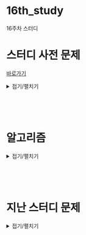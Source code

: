 # 16th_study
16주차 스터디

# 스터디 사전 문제 
[바로가기](https://www.acmicpc.net/problem/1780)

<details>
<summary>접기/펼치기</summary>
<div markdown="1">

## [종이의 개수](https://www.acmicpc.net/problem/1780)

### [민웅](./종이의%20개수/민웅.py)
```py
# 1780_종이의개수_number-of-papers
import sys
input = sys.stdin.readline

def papercheck(n, i_idx, j_idx):
    global answer
    tmp = paper[i_idx][j_idx]

    check = True
    for i in range(i_idx, i_idx+n):
        for j in range(j_idx, j_idx+n):
            if paper[i][j] == tmp:
                continue
            else:
                papercheck(n // 3, i_idx, j_idx)
                papercheck(n // 3, i_idx, j_idx + n // 3)
                papercheck(n // 3, i_idx, j_idx + 2*(n // 3))
                papercheck(n // 3, i_idx + n // 3, j_idx)
                papercheck(n // 3, i_idx + n // 3, j_idx + n // 3)
                papercheck(n // 3, i_idx + n // 3, j_idx + 2 * (n // 3))
                papercheck(n // 3, i_idx + 2*(n // 3), j_idx)
                papercheck(n // 3, i_idx + 2*(n // 3), j_idx + n // 3)
                papercheck(n // 3, i_idx + 2*(n // 3), j_idx + 2 * (n // 3))
                check = False
                break
        if check:
            continue
        else:
            break
    else:
        if tmp == -1:
            answer[0] += 1
        elif tmp == 0:
            answer[1] += 1
        else:
            answer[2] += 1

N = int(input().strip())
paper = [list(map(int, input().split())) for _ in range(N)]

answer = [0, 0, 0]

papercheck(N, 0, 0)
print(answer[0])
print(answer[1])
print(answer[2])

```

### [상미](./종이의%20개수/상미.py)
```py
```

### [병국](./종이의%20개수/병국.py)
```py
```

### [성구](./종이의%20개수/성구.py)
```py
# 1780 종이의 개수
import sys
from collections import defaultdict
sys.setrecursionlimit(10**6)
input = sys.stdin.readline

# 1/3칸 돌리기
def devide(start_x:int, end_x:int, start_y:int, end_y:int) -> None:
    global answer
    # 1칸만 남았을 때
    if end_y - start_y <= 1:
        answer[field[start_y][start_x]] += 1
        return
    # 칸 내에 모두 같은 수 일때
    if conquer(start_x, end_x, start_y, end_y):
        answer[field[start_y][start_x]] += 1
        return
    # 중간지점 찾기
    x1_3, x2_3 = start_x+(end_x-start_x)//3, start_x+(end_x-start_x)//3*2
    y1_3, y2_3 = start_y+(end_y-start_y)//3, start_y+(end_y-start_y)//3*2
    
    # 재귀
    for sy, ey in [(start_y,y1_3),(y1_3,y2_3), (y2_3,end_y)]:
        for sx, ex in [(start_x,x1_3),(x1_3,x2_3), (x2_3,end_x)]:
            devide(sx, ex, sy, ey)

    return

# 모두 같은 수 인지 탐색
def conquer(start_x:int, end_x:int, start_y:int, end_y:int) -> int:
    tmp = field[start_y][start_x]
    for y in range(start_y, end_y):
        for x in range(start_x, end_x):
            if field[y][x] != tmp:
                return 0
            tmp = field[y][x]
    return 1


if __name__ == "__main__":
    N = int(input().strip())
    field = [list(map(int, input().split())) for _ in range(N)]
    answer = defaultdict(int)
    devide(0,N,0,N)
    for i in range(-1, 2):
        print(answer[i])
```

</div>
</details>

<br/><br/><br/>

# 알고리즘

<details>
<summary>접기/펼치기</summary>
<div markdown="1">

## 분할정복

[![분할정복](./사진파일/dividenconquer.png)](https://namu.wiki/w/%EB%B6%84%ED%95%A0%20%EC%A0%95%EB%B3%B5%20%EC%95%8C%EA%B3%A0%EB%A6%AC%EC%A6%98)

### 설계
1. Divide
   - 문제가 분할이 가능한 경우, N개의 문제로 나누기
2. Conquer
   - 분할한 문제를 해결
3. Combine
   - 해결한 문제를 통합하여 본 문제를 해결

### 대표 알고리즘
1. [피보나치 수열](https://www.acmicpc.net/problem/10870)
2. 병합정렬(Merge sort)
   - [4 5 1 3 2]
3. 퀵정렬(Quick sort)

</div>
</details>

<br/><br/><br/>

# 지난 스터디 문제

<details>
<summary>접기/펼치기</summary>
<div markdown="1">

## [스마트 물류](https://softeer.ai/practice/6279)

### [민웅](./스마트분류/민웅.py)
```py
import sys
input = sys.stdin.readline

N, K = map(int, input().split())

HP = list(input().strip())
picked = [0]*N
cnt = 0

for i in range(N):
  if HP[i] == "P":
    # tmp = K
    # while True:
    #   if tmp == 0:
    #     break
    #   if i - tmp >=0:
    #     if HP[i-tmp] == "H" and not picked[i-tmp]:
    #       picked[i-tmp] = 1
    #       cnt += 1
    #       break
    #   if i + tmp <= N-1:
    #     if HP[i+tmp] == "H" and not picked[i+tmp]:
    #       picked[i+tmp] = 1
    #       cnt += 1
    #       break
    #   tmp -= 1
    for j in range(max(0, i-K), min(i+K+1, N)):
      if j != i:
        if HP[j] == "H" and not picked[j]:
          picked[j] = 1
          cnt += 1
          break

print(cnt)
          
      
```

### [상미](./스마트분류/상미.py)
```py
```

### [병국](./스마트분류/병국.py)
```py
```

### [성구](./스마트분류/성구.py)
```py
import sys
input = sys.stdin.readline

# P: 로봇, H:부품
def solution(N:int, K:int, conv:str) -> int:
  visited = [0] * N
  cnt = 0
  for i in range(N):
    if conv[i] == "H":
      for j in range(max(0, i-K), min(i+K+1, N)):
        if conv[j] == "P" and not visited[j]:
          visited[j] = 1
          cnt += 1
          break
  return cnt


if __name__ == "__main__":
  N, K = map(int, input().split())
  conv = input().strip()
  print(solution(N, K, conv))
```

## [신기한 키보드](https://www.acmicpc.net/problem/1796)

### [민웅](./신기한%20키보드/민웅.py)
```py
```

### [상미](./신기한%20키보드/상미.py)
```py
```

### [병국](./신기한%20키보드/병국.py)
```py
```

### [성구](./신기한%20키보드/성구.py)
```py
```


</div>
</details>

